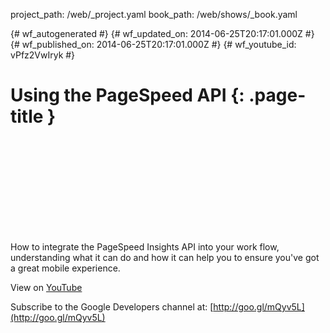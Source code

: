 project_path: /web/_project.yaml
book_path: /web/shows/_book.yaml

{# wf_autogenerated #}
{# wf_updated_on: 2014-06-25T20:17:01.000Z #}
{# wf_published_on: 2014-06-25T20:17:01.000Z #}
{# wf_youtube_id: vPfz2VwIryk #}

# Using the PageSpeed API {: .page-title }


<div class="video-wrapper">
  <iframe class="devsite-embedded-youtube-video" data-video-id="vPfz2VwIryk"
          data-autohide="1" data-showinfo="0" frameborder="0" allowfullscreen>
  </iframe>
</div>

How to integrate the PageSpeed Insights API into your work flow, understanding what it can do and how it can help you to ensure you&#x27;ve got a great mobile experience.

View on [YouTube](https://youtu.be/vPfz2VwIryk)

Subscribe to the Google Developers channel at: [http://goo.gl/mQyv5L](http://goo.gl/mQyv5L)
